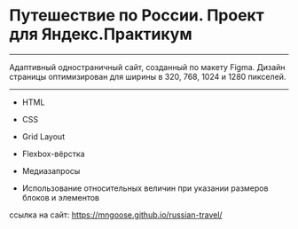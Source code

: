 # Путешествие по России. Проект для Яндекс.Практикум

---

Адаптивный одностраничный сайт, созданный по макету Figma. Дизайн страницы оптимизирован для ширины в 320, 768, 1024 и 1280 пикселей.

---

- HTML
- CSS

- Grid Layout
- Flexbox-вёрстка
- Медиазапросы
- Использование относительных величин при указании размеров блоков и элементов

ссылка на сайт: https://mngoose.github.io/russian-travel/

